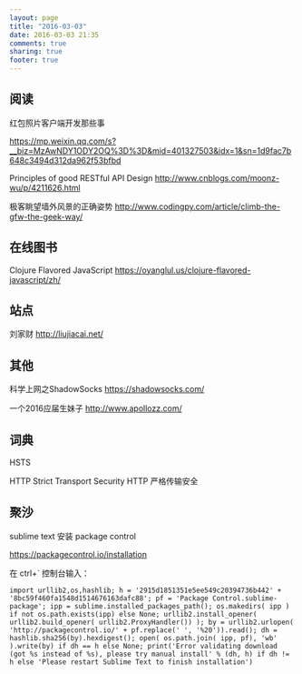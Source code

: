 ```yaml
---
layout: page
title: "2016-03-03"
date: 2016-03-03 21:35
comments: true
sharing: true
footer: true
---
```



## 阅读

红包照片客户端开发那些事

https://mp.weixin.qq.com/s?__biz=MzAwNDY1ODY2OQ%3D%3D&mid=401327503&idx=1&sn=1d9fac7b648c3494d312da962f53bfbd

Principles of good RESTful API Design
http://www.cnblogs.com/moonz-wu/p/4211626.html

极客眺望墙外风景的正确姿势
http://www.codingpy.com/article/climb-the-gfw-the-geek-way/

## 在线图书

Clojure Flavored JavaScript
https://oyanglul.us/clojure-flavored-javascript/zh/

## 站点

刘家财 http://liujiacai.net/

## 其他

科学上网之ShadowSocks https://shadowsocks.com/

一个2016应届生妹子 http://www.apollozz.com/

## 词典

HSTS

HTTP Strict Transport Security HTTP 严格传输安全

## 聚沙

sublime text 安装 package control

https://packagecontrol.io/installation

在 ctrl+` 控制台输入：

```
import urllib2,os,hashlib; h = '2915d1851351e5ee549c20394736b442' + '8bc59f460fa1548d1514676163dafc88'; pf = 'Package Control.sublime-package'; ipp = sublime.installed_packages_path(); os.makedirs( ipp ) if not os.path.exists(ipp) else None; urllib2.install_opener( urllib2.build_opener( urllib2.ProxyHandler()) ); by = urllib2.urlopen( 'http://packagecontrol.io/' + pf.replace(' ', '%20')).read(); dh = hashlib.sha256(by).hexdigest(); open( os.path.join( ipp, pf), 'wb' ).write(by) if dh == h else None; print('Error validating download (got %s instead of %s), please try manual install' % (dh, h) if dh != h else 'Please restart Sublime Text to finish installation')
```
